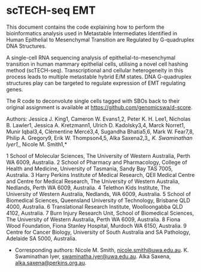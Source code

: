 # scTECH-seq EMT

This document contains the code explaining how to perform the bioinformatics analysis used in Metastable Intermediates Identified in Human Epithelial to Mesenchymal Transition are Regulated by G-quadruplex DNA Structures. 

A single-cell RNA sequencing analysis of epithelial-to-mesenchymal transition in human mammary epithelial cells, utilising a novel cell hashing method (scTECH-seq). Transcriptional and cellular heterogeneity in this process leads to multiple metastable hybrid E/M states. DNA G-quadruplex structures play can be targeted to regulate expression of EMT regulating genes. 

The R code to deconvolute single cells tagged with SBOs back to their original assignment is available at https://github.com/genomicswa/d-score. 


Authors:
Jessica J. King1, Cameron W. Evans1,2, Peter K. H. Lee1, Nicholas B. Lawler1, Jessica A. Kretzmann1, Ulrich D. Kadolsky3,4, Marck Norret1, Munir Iqbal3,4, Clémentine Mercé3,4, Sugandha Bhatia5,6, Mark W. Fear7,8, Philip A. Gregory9, Erik W. Thompson4,5, Alka Saxena2,3,*, K. Swaminathan Iyer1,*, Nicole M. Smith1,*

1 School of Molecular Sciences, The University of Western Australia, Perth WA 6009, Australia.
2 School of Pharmacy and Pharmacology, College of Health and Medicine, University of Tasmania, Sandy Bay TAS 7005, Australia.
3 Harry Perkins Institute of Medical Research, QEII Medical Centre and Centre for Medical Research, The University of Western Australia, Nedlands, Perth WA 6009, Australia.
4 Telethon Kids Institute, The University of Western Australia, Nedlands, WA 6009, Australia.
5 School of Biomedical Sciences, Queensland University of Technology, Brisbane QLD 4000, Australia.
6 Translational Research Institute, Woolloongabba QLD 4102, Australia.
7 Burn Injury Research Unit, School of Biomedical Sciences, The University of Western Australia, Perth WA 6009, Australia.
8 Fiona Wood Foundation, Fiona Stanley Hospital, Murdoch WA 6150, Australia.
9 Centre for Cancer Biology, University of South Australia and SA Pathology, Adelaide SA 5000, Australia.
* Corresponding authors: Nicole M. Smith, nicole.smith@uwa.edu.au. K. Swaminathan Iyer, swaminatha.iyer@uwa.edu.au. Alka Saxena, alka.saxena@perkins.org.au. 
